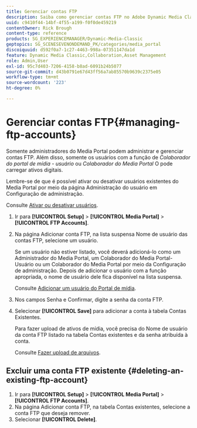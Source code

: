 ```yaml
---
title: Gerenciar contas FTP
description: Saiba como gerenciar contas FTP no Adobe Dynamic Media Classic.
uuid: c9410f44-14bf-4f55-a199-f0f0de459219
contentOwner: Rick Brough
content-type: reference
products: SG_EXPERIENCEMANAGER/Dynamic-Media-Classic
geptopics: SG_SCENESEVENONDEMAND_PK/categories/media_portal
discoiquuid: d592f0a7-1c27-4463-998a-07351147da1d
feature: Dynamic Media Classic,Collaboration,Asset Management
role: Admin,User
exl-id: 95c7d403-7206-4158-b8ad-6091b24b5077
source-git-commit: d43b0791e67d43ff56a7ab85570b9639c2375e05
workflow-type: tm+mt
source-wordcount: '223'
ht-degree: 0%

---
```


# Gerenciar contas FTP{#managing-ftp-accounts}

Somente administradores do Media Portal podem administrar e gerenciar contas FTP. Além disso, somente os usuários com a função de *Colaborador do portal de mídia - usuário* ou *Colaborador do Media Portal* O pode carregar ativos digitais.

Lembre-se de que é possível ativar ou desativar usuários existentes do Media Portal por meio da página Administração do usuário em Configuração de administração.

Consulte [Ativar ou desativar usuários](administration-setup.md#activating_or_deactivating_users).

1. Ir para **[!UICONTROL Setup]** > **[!UICONTROL Media Portal]** > **[!UICONTROL FTP Accounts]**.
1. Na página Adicionar conta FTP, na lista suspensa Nome de usuário das contas FTP, selecione um usuário.

   Se um usuário não estiver listado, você deverá adicioná-lo como um Administrador do Media Portal, um Colaborador do Media Portal-Usuário ou um Colaborador do Media Portal por meio da Configuração de administração. Depois de adicionar o usuário com a função apropriada, o nome de usuário dele fica disponível na lista suspensa.

   Consulte [Adicionar um usuário do Portal de mídia](adding-media-portal-users.md#adding_a_media_portal_user).

1. Nos campos Senha e Confirmar, digite a senha da conta FTP.
1. Selecionar **[!UICONTROL Save]** para adicionar a conta à tabela Contas Existentes.

   Para fazer upload de ativos de mídia, você precisa do Nome de usuário da conta FTP listado na tabela Contas existentes e da senha atribuída à conta.

   Consulte [Fazer upload de arquivos](uploading-files.md#uploading_files).

## Excluir uma conta FTP existente {#deleting-an-existing-ftp-account}

1. Ir para **[!UICONTROL Setup]** > **[!UICONTROL Media Portal]** > **[!UICONTROL FTP Accounts]**.
1. Na página Adicionar conta FTP, na tabela Contas existentes, selecione a conta FTP que deseja remover.
1. Selecionar **[!UICONTROL Delete]**.
